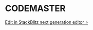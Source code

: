 # CODEMASTER

[Edit in StackBlitz next generation editor ⚡️](https://stackblitz.com/~/github.com/dhruv17038/CODEMASTER)